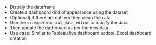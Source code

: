 - Dispaly the dataframe
- Create a dashbaord kind of appearance using the dataset
- (Optional) If there are outliers then clean the data
- Use the `st.experinmental_data_editor` to modify the data
- Then update the dashboard as per the new data
- Use case: Similar to Tableau live dashboard update, Excel dashboard creation
